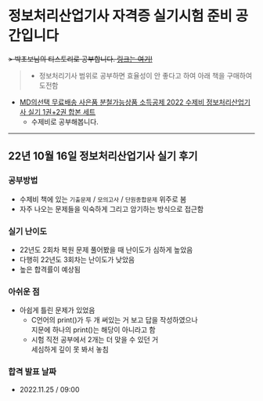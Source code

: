 # 정보처리산업기사 자격증 실기시험 준비 공간입니다

~~> 박초보님의 티스토리로 공부합니다. [링크는 여기!](https://chobopark.tistory.com/291)~~

>- 정보처리기사 범위로 공부하면 효율성이 안 좋다고 하여 아래 책을 구매하여 도전함

- [MD의선택 무료배송 사은품 분철가능상품 소득공제
2022 수제비 정보처리산업기사 실기 1권+2권 합본 세트](http://www.kyobobook.co.kr/product/detailViewKor.laf?ejkGb=KOR&mallGb=KOR&barcode=9791157676699&orderClick=LEa&Kc=)
  - 수제비로 공부해봅니다.

---

## 22년 10월 16일 정보처리산업기사 실기 후기

### 공부방법

- 수제비 책에 있는 `기출문제` / `모의고사` / `단원종합문제` 위주로 봄
- 자주 나오는 문제들을 익숙하게 그리고 암기하는 방식으로 접근함

### 실기 난이도

- 22년도 2회차 복원 문제 풀어봤을 때 난이도가 심하게 높았음
- 다행히 22년도 3회차는 난이도가 낮았음
- 높은 합격률이 예상됨

### 아쉬운 점

- 아쉽게 틀린 문제가 있었음
  - C언어의 print()가 두 개 써있는 거 보고 답을 작성하였으나</br>지문에 하나의 print()는 해당이 아니라고 함
  - 시험 직전 공부에서 2개는 더 맞을 수 있던 거</br>세심하게 깊이 못 봐서 놓침

### 합격 발표 날짜

- 2022.11.25 / 09:00
